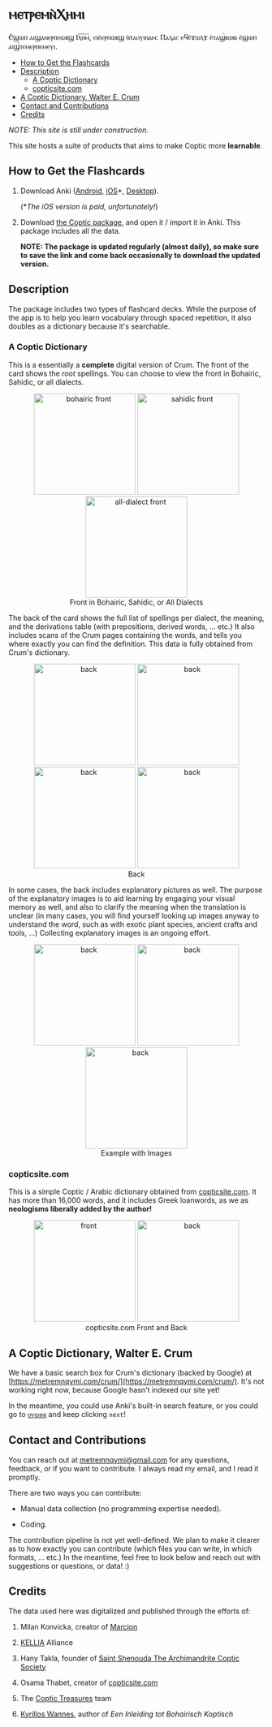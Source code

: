# ⲙⲉⲧⲣⲉⲙⲛ̀Ⲭⲏⲙⲓ

Ⲉ̀ϣⲱⲡ ⲁⲓϣⲁⲛⲉⲣⲡⲉⲱⲃϣ Ⲓⲗ̅ⲏ̅ⲙ̅, ⲉⲓⲉ̀ⲉⲣⲡⲱⲃϣ ⲛ̀ⲧⲁⲟⲩⲓⲛⲁⲙ: Ⲡⲁⲗⲁⲥ ⲉϥⲉ̀ϫⲱⲗϫ ⲉ̀ⲧⲁϣ̀ⲃⲱⲃⲓ ⲉ̀ϣⲱⲡ
ⲁⲓϣ̀ⲧⲉⲙⲉⲣⲡⲉⲙⲉⲩⲓ.

<!-- START doctoc generated TOC please keep comment here to allow auto update -->
<!-- DON'T EDIT THIS SECTION, INSTEAD RE-RUN doctoc TO UPDATE -->

- [How to Get the Flashcards](#how-to-get-the-flashcards)
- [Description](#description)
  - [A Coptic Dictionary](#a-coptic-dictionary)
  - [copticsite.com](#copticsitecom)
- [A Coptic Dictionary, Walter E. Crum](#a-coptic-dictionary-walter-e-crum)
- [Contact and Contributions](#contact-and-contributions)
- [Credits](#credits)

<!-- END doctoc generated TOC please keep comment here to allow auto update -->

*NOTE: This site is still under construction.*

This site hosts a suite of products that aims to make Coptic more **learnable**.

## How to Get the Flashcards

1. Download Anki ([Android](https://play.google.com/store/apps/details?id=com.ichi2.anki),
[iOS](https://apps.apple.com/us/app/ankimobile-flashcards/id373493387)\*,
[Desktop](https://apps.ankiweb.net/)).

   (\**The iOS version is
paid, unfortunately!*)

2. Download [the Coptic package](https://drive.google.com/uc?export=download&id=1KV0fH23Zucmlvdc0dwTJiDdqKIvbuYY_),
and open it / import it in Anki. This package includes all the data.

   **NOTE: The package is updated regularly (almost daily), so make sure
   to save the link and come back occasionally to download the updated version.**

## Description

The package includes two types of flashcard decks. While the purpose of the
app is to help you learn vocabulary through spaced repetition, it also doubles
as a dictionary because it's searchable.

### A Coptic Dictionary

This is a essentially a **complete** digital version of Crum. The front of the
card shows the *root* spellings. You can choose to view the front in Bohairic,
Sahidic, or all dialects.

<div style="text-align: center">
   <figure>
      <img src="img/a-coptic-dictionary/front/bohairic.png" alt="bohairic front" width="200"/>
      <img src="img/a-coptic-dictionary/front/sahidic.png" alt="sahidic front" width="200"/>
      <img src="img/a-coptic-dictionary/front/all.png" alt="all-dialect front" width="200"/>
      <br>
      <figcaption> Front in Bohairic, Sahidic, or All Dialects </figcaption>
   </figure>
</div>

The back of the card shows the full list of spellings per dialect, the meaning,
and the derivations table (with prepositions, derived words, ... etc.)
It also includes scans of the Crum pages containing the words, and tells you
where exactly you can find the definition. This data is fully obtained from
Crum's dictionary.

<div style="text-align: center">
   <figure>
      <img src="img/a-coptic-dictionary/back/01.png" alt="back" width="200"/>
      <img src="img/a-coptic-dictionary/back/02.png" alt="back" width="200"/>
      <img src="img/a-coptic-dictionary/back/03.png" alt="back" width="200"/>
      <img src="img/a-coptic-dictionary/back/04.png" alt="back" width="200"/>
      <br>
      <figcaption> Back </figcaption>
   </figure>
</div>

In some cases, the back includes explanatory pictures as well. The purpose of
the explanatory images is to aid learning by engaging your visual memory as
well, and also to clarify the meaning when the translation is unclear (in many
cases, you will find yourself looking up images anyway to understand the word,
such as with exotic plant species, ancient crafts and tools, ...) Collecting
explanatory images is an ongoing effort.

<div style="text-align: center">
   <figure>
      <img src="img/a-coptic-dictionary/back-with-images/01.png" alt="back" width="200"/>
      <img src="img/a-coptic-dictionary/back-with-images/02.png" alt="back" width="200"/>
      <img src="img/a-coptic-dictionary/back-with-images/03.png" alt="back" width="200"/>
      <br>
      <figcaption> Example with Images </figcaption>
   </figure>
</div>

### copticsite.com

This is a simple Coptic / Arabic dictionary obtained from [copticsite.com](
https://copticsite.com/). It has more than 16,000 words, and it includes Greek
loanwords, as we as **neologisms liberally added by the author!**

<div style="text-align: center">

   <figure>
      <img src="img/copticsite.com/front.png" alt="front" width="200"/>
      <img src="img/copticsite.com/back.png" alt="back" width="200"/>
      <br>
      <figcaption> copticsite.com Front and Back </figcaption>
   </figure>

</div>

## A Coptic Dictionary, Walter E. Crum

We have a basic search box for Crum's dictionary (backed by Google) at
[https://metremnqymi.com/crum/](https://metremnqymi.com/crum/). It's not
working right now, because Google hasn't indexed our site yet!

In the meantime, you could use Anki's built-in search feature, or you could go
to [ⲟⲩⲱⲓⲛⲓ](https://metremnqymi.com/crum/1.html) and keep clicking `next`!

## Contact and Contributions

You can reach out at <metremnqymi@gmail.com> for any questions, feedback, or if
you want to contribute. I always read my email, and I read it promptly.

There are two ways you can contribute:

- Manual data collection (no programming expertise needed).

- Coding.

The contribution pipeline is not yet well-defined. We plan to make it clearer
as to how exactly you can contribute (which files you can write, in which
formats, ... etc.) In the meantime, feel free to look below and reach out with
suggestions or questions, or data! :)

## Credits

The data used here was digitalized and published through the efforts of:

1. Milan Konvicka, creator of [Marcion](https://marcion.sourceforge.net/)

1. [KELLIA](https://kellia.uni-goettingen.de/) Alliance

1. Hany Takla, founder of [Saint Shenouda The Archimandrite Coptic
   Society](http://stshenouda.org/)

1. Osama Thabet, creator of [copticsite.com](https://copticsite.com/)

1. The [Coptic Treasures](https://coptic-treasures.com/) team

1. [Kyrillos Wannes](https://twitter.com/kyrilloswannes), author of *Een
   Inleiding tot Bohairisch Koptisch*
